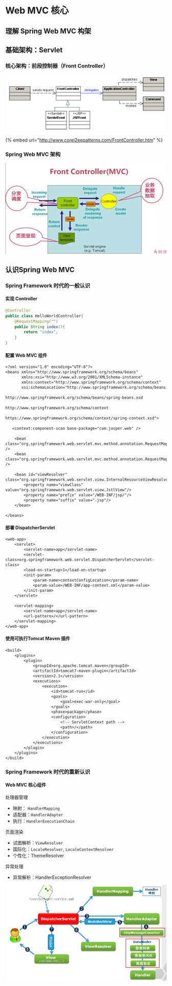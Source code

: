 # Web MVC 核心

## 理解 Spring Web MVC 构架

## 基础架构：Servlet

### 核心架构：前段控制器（Front Controller）

![](../../.gitbook/assets/image%20%281%29.png)

{% embed url="http://www.corej2eepatterns.com/FrontController.htm" %}

### Spring Web MVC 架构

![](../../.gitbook/assets/image%20%283%29.png)

## 认识Spring Web MVC

### Spring Framework 时代的一般认识

#### 实现 Controller

```java
@Controller
public class HelloWorldController{
    @RequestMapping("")
    public String index(){
        return "index";
    }
}
```

#### 配置 Web MVC 组件

```markup
<?xml version="1.0" encoding="UTF-8"?>
<beans xmlns="http://www.springframework.org/schema/beans"
       xmlns:xsi="http://www.w3.org/2001/XMLSchema-instance"
       xmlns:context="http://www.springframework.org/schema/context"
       xsi:schemaLocation="http://www.springframework.org/schema/beans
	   					   http://www.springframework.org/schema/beans/spring-beans.xsd
	   					   http://www.springframework.org/schema/context
	   					   https://www.springframework.org/schema/context/spring-context.xsd">

   <context:component-scan base-package="com.jasper.web" />

    <bean class="org.springframework.web.servlet.mvc.method.annotation.RequestMappingHandlerMapping" />
    <bean class="org.springframework.web.servlet.mvc.method.annotation.RequestMappingHandlerAdapter" />

    <bean id="viewResolver" class="org.springframework.web.servlet.view.InternalResourceViewResolver">
        <property name="viewClass" value="org.springframework.web.servlet.view.JstlView"/>
        <property name="prefix" value="/WEB-INF/jsp/"/>
        <property name="suffix" value=".jsp"/>
    </bean>

</beans>
```

#### 部署 DispatcherServlet

```markup
<web-app>
    <servlet>
        <servlet-name>app</servlet-name>
        <servlet-class>org.springframework.web.servlet.DispatcherServlet</servlet-class>
        <load-on-startup>1</load-on-startup>
        <init-param>
            <param-name>contextConfigLocation</param-name>
            <param-value>/WEB-INF/app-context.xml</param-value>
        </init-param>
    </servlet>

    <servlet-mapping>
        <servlet-name>app</servlet-name>
        <url-pattern>/</url-pattern>
    </servlet-mapping>
</web-app>
```

#### 使用可执行Tomcat Maven 插件

```markup
<build>
    <plugins>
        <plugin>
            <groupId>org.apache.tomcat.maven</groupId>
            <artifactId>tomcat7-maven-plugin</artifactId>
            <version>2.1</version>
            <executions>
                <execution>
                    <id>tomcat-run</id>
                    <goals>
                        <goal>exec-war-only</goal>
                    </goals>
                    <phase>package</phase>
                    <configuration>
                        <!-- ServletContext path -->
                        <path>/</path>
                    </configuration>
                </execution>
            </executions>
        </plugin>
    </plugins>
</build>
```

### Spring Framework 时代的重新认识

#### Web MVC 核心组件

处理器管理

* 映射： `HandlerMapping`
* 适配器：`HandlerAdapter`
* 执行：`HandlerExecutionChain`

页面渲染

* 试图解析：`ViewResolver`
* 国际化：`LocaleResolver`, `LocaleContextResolver`
* 个性化：ThemeResolver

异常处理

* 异常解析：HandlerExceptionResolver

![](../../.gitbook/assets/image%20%282%29.png)



